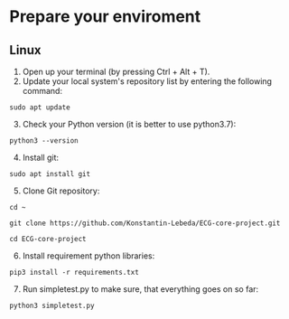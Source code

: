 # Prepare your enviroment
## Linux
1. Open up your terminal (by pressing Ctrl + Alt + T).
2. Update your local system's repository list by entering the following command:

```shell
sudo apt update
```

3. Check your Python version (it is better to use python3.7):

```shell
python3 --version
```

4. Install git:

```shell
sudo apt install git
```

5. Clone Git repository:

```shell
cd ~
```
```shell
git clone https://github.com/Konstantin-Lebeda/ECG-core-project.git
```
```shell
cd ECG-core-project
```

6. Install requirement python libraries:

```shell
pip3 install -r requirements.txt
```

7. Run simpletest.py to make sure, that everything goes on so far:

```shell
python3 simpletest.py
```
